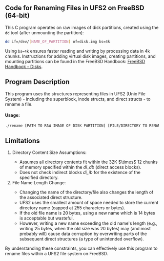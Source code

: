## Code for Renaming Files in UFS2 on FreeBSD (64-bit)
This C program operates on raw images of disk partitions, created using the `dd` tool (after unmounting the partition):
```sh
dd if=/dev/[NAME_OF_PARTITION] of=disk.img bs=4k
```
Using `bs=4k` ensures faster reading and writing by processing data in 4k chunks. Instructions for adding virtual disk images, creating partitions, and mounting partitions can be found in the FreeBSD Handbook: <a href="https://docs.freebsd.org/en/books/handbook/disks/">FreeBSD Handbook - Disks</a>.

## Program Description
This program uses the structures representing files in UFS2 (Unix File System) - including the superblock, inode structs, and direct structs - to rename a file.

#### Usage: 
```sh
./rename [PATH TO RAW IMAGE OF DISK PARTITION] [FILE/DIRECTORY TO RENAME] [NEW NAME]
```
## Limitations
<ol>
  <li>Directory Content Size Assumptions:</li>
  <ul>
    <li>Assumes all directory contents fit within the 32K $\times$ 12 chunks of memory specified within the <i>di_db</i> (direct access blocks).</li>
    <li>Does not check indirect blocks <i>di_ib</i> for the existence of the specified directory.</li>
  </ul>
  <li>File Name Length Change:</li>
  <ul>
    <li>Changing the name of the directory/file also changes the length of the associated direct structure.</li>
    <li>UFS2 uses the smallest amount of space needed to store the current directory name (capped at 255 characters or bytes).</li>
    <li>If the old file name is 20 bytes, using a new name which is 14 bytes is acceptable but wasteful.</li>
    <li>However, writing a new name exceeding the old name's length (e.g., writing 25 bytes, when the old size was 20 bytes) may (and most probably will) cause data corruption by overwriting parts of the subsequent direct structures (a type of unintended overflow).</li>
  </ul>
</ol>

By understanding these constraints, you can effectively use this program to rename files within a UFS2 file system on FreeBSD.
